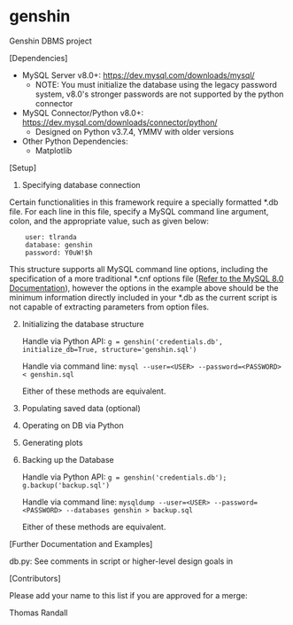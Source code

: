 # genshin
Genshin DBMS project

[Dependencies]
* MySQL Server v8.0+: https://dev.mysql.com/downloads/mysql/
	* NOTE: You must initialize the database using the legacy password system, v8.0's stronger passwords are not supported by the python connector
* MySQL Connector/Python v8.0+: https://dev.mysql.com/downloads/connector/python/
	* Designed on Python v3.7.4, YMMV with older versions
* Other Python Dependencies:
	* Matplotlib

[Setup]
1. Specifying database connection

Certain functionalities in this framework require a specially formatted *.db file. For each line in this file, specify a MySQL command line argument, colon, and the appropriate value, such as given below:

```
	user: tlranda
	database: genshin
	password: Y0uW!$h
```

This structure supports all MySQL command line options, including the specification of a more traditional *.cnf options file ([Refer to the MySQL 8.0 Documentation](https://dev.mysql.com/doc/refman/8.0/en/option-files.html)), however the options in the example above should be the minimum information directly included in your *.db as the current script is not capable of extracting parameters from option files.

2. Initializing the database structure

	Handle via Python API: `g = genshin('credentials.db', initialize_db=True, structure='genshin.sql')`

	Handle via command line: `mysql --user=<USER> --password=<PASSWORD> < genshin.sql`

	Either of these methods are equivalent.

3. Populating saved data (optional)

<TBD>

4. Operating on DB via Python

<TBD>

5. Generating plots

<TBD>

6. Backing up the Database

	Handle via Python API: `g = genshin('credentials.db'); g.backup('backup.sql')`

	Handle via command line: `mysqldump --user=<USER> --password=<PASSWORD> --databases genshin > backup.sql`

	Either of these methods are equivalent.

[Further Documentation and Examples]

db.py: See comments in script or higher-level design goals in <TBD>

[Contributors]

Please add your name to this list if you are approved for a merge:

Thomas Randall

